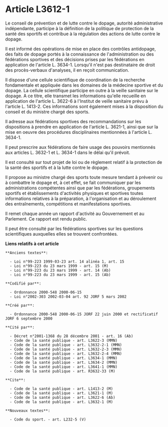 # Article L3612-1

Le conseil de prévention et de lutte contre le dopage, autorité administrative indépendante, participe à la définition de la
politique de protection de la santé des sportifs et contribue à la régulation des actions de lutte contre le dopage.

Il est informé des opérations de mise en place des contrôles antidopage, des faits de dopage portés à la connaissance de
l'administration ou des fédérations sportives et des décisions prises par les fédérations en application de l'article L.
3634-1. Lorsqu'il n'est pas destinataire de droit des procès-verbaux d'analyses, il en reçoit communication.

Il dispose d'une cellule scientifique de coordination de la recherche fondamentale et appliquée dans les domaines de la
médecine sportive et du dopage. La cellule scientifique participe en outre à la veille sanitaire sur le dopage. A ce titre,
elle transmet les informations qu'elle recueille en application de l'article L. 3622-6 à l'Institut de veille sanitaire prévu
à l'article L. 1413-2. Ces informations sont également mises à la disposition du conseil et du ministre chargé des sports.

Il adresse aux fédérations sportives des recommandations sur les dispositions à prendre en application de l'article L.
3621-1, ainsi que sur la mise en oeuvre des procédures disciplinaires mentionnées à l'article L. 3634-1.

Il peut prescrire aux fédérations de faire usage des pouvoirs mentionnés aux articles L. 3632-1 et L. 3634-1 dans le délai
qu'il prévoit.

Il est consulté sur tout projet de loi ou de règlement relatif à la protection de la santé des sportifs et à la lutte contre
le dopage.

Il propose au ministre chargé des sports toute mesure tendant à prévenir ou à combattre le dopage et, à cet effet, se fait
communiquer par les administrations compétentes ainsi que par les fédérations, groupements sportifs et établissements
d'activités physiques et sportives toutes informations relatives à la préparation, à l'organisation et au déroulement des
entraînements, compétitions et manifestations sportives.

Il remet chaque année un rapport d'activité au Gouvernement et au Parlement. Ce rapport est rendu public.

Il peut être consulté par les fédérations sportives sur les questions scientifiques auxquelles elles se trouvent confrontées.

**Liens relatifs à cet article**

	**Anciens textes**:

	  - Loi n°99-223 1999-03-23 art. 14 alinéa 1, art. 15
	  - Loi n°99-223 du 23 mars 1999 - art. 15 (M)
	  - Loi n°99-223 du 23 mars 1999 - art. 14 (Ab)
	  - Loi n°99-223 du 23 mars 1999 - art. 15 (Ab)

	**Codifié par**:

	  - Ordonnance 2000-548 2000-06-15
	  - Loi n°2002-303 2002-03-04 art. 92 JORF 5 mars 2002

	**Créé par**:

	  - Ordonnance 2000-548 2000-06-15 JORF 22 juin 2000 et rectificatif JORF 6 septembre 2000

	**Cité par**:

	  - Décret n°2001-1368 du 28 décembre 2001 - art. 16 (Ab)
	  - Code de la santé publique - art. L3622-3 (MMN)
	  - Code de la santé publique - art. L3632-2-1 (MMN)
	  - Code de la santé publique - art. L3632-2-3 (MMN)
	  - Code de la santé publique - art. L3632-2-4 (MMN)
	  - Code de la santé publique - art. L3634-1 (MMN)
	  - Code de la santé publique - art. L3634-2 (MMN)
	  - Code de la santé publique - art. L3641-1 (MMN)
	  - Code de la santé publique - art. R3632-33 (M)

	**Cite**:

	  - Code de la santé publique - art. L1413-2 (M)
	  - Code de la santé publique - art. L3621-1 (M)
	  - Code de la santé publique - art. L3622-6 (Ab)
	  - Code de la santé publique - art. L3632-1 (M)

	**Nouveaux textes**:

	  - Code du sport. - art. L232-5 (V)
